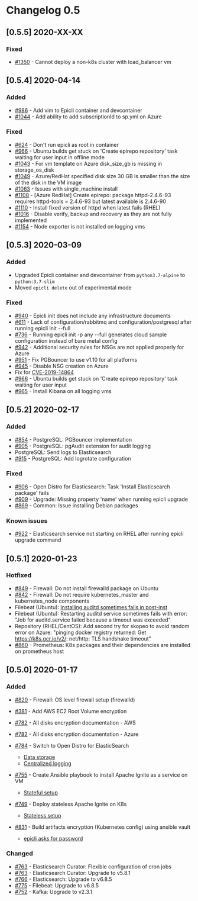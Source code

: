 # Changelog 0.5

## [0.5.5] 2020-XX-XX

### Fixed

- [#1350](https://github.com/hitachienergy/epiphany/issues/1350) - Cannot deploy a non-k8s cluster with load\_balancer vm

## [0.5.4] 2020-04-14

### Added

- [#986](https://github.com/hitachienergy/epiphany/issues/986) - Add vim to Epicli container and devcontainer
- [#1044](https://github.com/hitachienergy/epiphany/issues/1044) - Add ability to add subscriptionId to sp.yml on Azure

### Fixed

- [#624](https://github.com/hitachienergy/epiphany/issues/624) - Don't run epicli as root in container
- [#966](https://github.com/hitachienergy/epiphany/issues/966) - Ubuntu builds get stuck on 'Create epirepo repository' task waiting for user input in offline mode
- [#1043](https://github.com/hitachienergy/epiphany/issues/1043) - For vm template on Azure disk_size_gb is missing in storage_os_disk
- [#1049](https://github.com/hitachienergy/epiphany/issues/1049) - Azure/RedHat specified disk size 30 GB is smaller than the size of the disk in the VM image
- [#1063](https://github.com/hitachienergy/epiphany/issues/1063) - Issues with single_machine install
- [#1108](https://github.com/hitachienergy/epiphany/issues/1108) - [Azure RedHat] Create epirepo: package httpd-2.4.6-93 requires httpd-tools = 2.4.6-93 but latest available is 2.4.6-90
- [#1110](https://github.com/hitachienergy/epiphany/issues/1110) - Install fixed version of httpd when latest fails (RHEL)
- [#1016](https://github.com/hitachienergy/epiphany/issues/1016) - Disable verify, backup and recovery as they are not fully implemented
- [#1154](https://github.com/hitachienergy/epiphany/issues/1154) - Node exporter is not installed on logging vms

## [0.5.3] 2020-03-09

### Added

- Upgraded Epicli container and devcontainer from `python3.7-alpine` to `python:3.7-slim`
- Moved `epicli delete` out of experimental mode

### Fixed

- [#940](https://github.com/hitachienergy/epiphany/issues/940) - Epicli init does not include any infrastructure documents
- [#611](https://github.com/hitachienergy/epiphany/issues/611) - Lack of configuration/rabbitmq and configuration/postgresql after running epicli init --full
- [#736](https://github.com/hitachienergy/epiphany/issues/736) - Running epicli init -p any --full generates cloud sample configuration instead of bare metal config
- [#942](https://github.com/hitachienergy/epiphany/issues/942) - Additional security rules for NSGs are not applied properly for Azure
- [#951](https://github.com/hitachienergy/epiphany/issues/951) - Fix PGBouncer to use v1.10 for all platforms
- [#945](https://github.com/hitachienergy/epiphany/issues/945) - Disable NSG creation on Azure
- Fix for [CVE-2019-14864](https://cve.mitre.org/cgi-bin/cvename.cgi?name=CVE-2019-14864)
- [#966](https://github.com/hitachienergy/epiphany/issues/966) - Ubuntu builds get stuck on 'Create epirepo repository' task waiting for user input
- [#965](https://github.com/hitachienergy/epiphany/issues/965) - Install Kibana on all logging vms

## [0.5.2] 2020-02-17

### Added

- [#854](https://github.com/hitachienergy/epiphany/issues/854) - PostgreSQL: PGBouncer implementation
- [#905](https://github.com/hitachienergy/epiphany/pull/905) - PostgreSQL: pgAudit extension for audit logging
- PostgreSQL: Send logs to Elasticsearch
- [#915](https://github.com/hitachienergy/epiphany/pull/915) - PostgreSQL: Add logrotate configuration

### Fixed

- [#906](https://github.com/hitachienergy/epiphany/issues/906) - Open Distro for Elasticsearch: Task 'Install Elasticsearch package' fails
- [#909](https://github.com/hitachienergy/epiphany/issues/909) - Upgrade: Missing property 'name' when running epicli upgrade
- [#869](https://github.com/hitachienergy/epiphany/issues/869) - Common: Issue installing Debian packages

### Known issues

- [#922](https://github.com/hitachienergy/epiphany/issues/922) - Elasticsearch service not starting on RHEL after running epicli upgrade command

## [0.5.1] 2020-01-23

### Hotfixed

- [#849](https://github.com/hitachienergy/epiphany/issues/849) - Firewall: Do not install firewalld package on Ubuntu
- [#842](https://github.com/hitachienergy/epiphany/issues/842) - Firewall: Do not require kubernetes_master and kubernetes_node components
- Filebeat (Ubuntu): [Installing auditd sometimes fails in post-inst](https://bugs.launchpad.net/ubuntu/+source/auditd/+bug/1848330)
- Filebeat (Ubuntu): Restarting auditd service sometimes fails with error: "Job for auditd.service failed because a timeout was exceeded"
- Repository (RHEL/CentOS): Add second try for skopeo to avoid random error on Azure: "pinging docker registry returned: Get https://k8s.gcr.io/v2/: net/http: TLS handshake timeout"
- [#860](https://github.com/hitachienergy/epiphany/issues/860) - Prometheus: K8s packages and their dependencies are installed on prometheus host

## [0.5.0] 2020-01-17

### Added

- [#820](https://github.com/hitachienergy/epiphany/pull/820) - Firewall: OS level firewall setup (firewalld)
- [#381](https://github.com/hitachienergy/epiphany/issues/381) - Add AWS EC2 Root Volume encryption
- [#782](https://github.com/hitachienergy/epiphany/issues/781) - All disks encryption documentation - AWS
- [#782](https://github.com/hitachienergy/epiphany/issues/782) - All disks encryption documentation - Azure
- [#784](https://github.com/hitachienergy/epiphany/issues/784) - Switch to Open Distro for ElasticSearch
  - [Data storage](/docs/home/howto/DATABASES.md#how-to-start-working-with-opendistro-for-elasticsearch)
  - [Centralized logging](/docs/home/howto/LOGGING.md#centralized-logging-setup)

- [#755](https://github.com/hitachienergy/epiphany/issues/755) - Create Ansible playbook to install Apache Ignite as a service on VM
  - [Stateful setup](/docs/home/howto/DATABASES.md#how-to-start-working-with-apache-ignite-stateful-setup)
- [#749](https://github.com/hitachienergy/epiphany/issues/749) - Deploy stateless Apache Ignite on K8s
  - [Stateless setup](/docs/home/howto/DATABASES.md#how-to-start-working-with-apache-ignite-stateless-setup)
- [#831](https://github.com/hitachienergy/epiphany/issues/831) - Build artifacts encryption (Kubernetes config) using ansible vault
  - [epicli asks for password](/docs/home/howto/SECURITY.md#how-to-run-epicli-with-password)

### Changed

- [#763](https://github.com/hitachienergy/epiphany/pull/763) - Elasticsearch Curator: Flexible configuration of cron jobs
- [#763](https://github.com/hitachienergy/epiphany/pull/763) - Elasticsearch Curator: Upgrade to v5.8.1
- [#766](https://github.com/hitachienergy/epiphany/issues/766) - Elasticsearch: Upgrade to v6.8.5
- [#775](https://github.com/hitachienergy/epiphany/issues/775) - Filebeat: Upgrade to v6.8.5
- [#752](https://github.com/hitachienergy/epiphany/pull/752) - Kafka: Upgrade to v2.3.1

